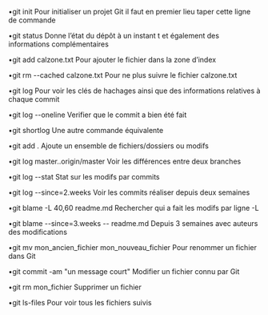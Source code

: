 •git init
Pour initialiser un projet Git il faut en premier lieu taper cette ligne de commande

•git status
Donne l’état du dépôt à un instant t et également des informations complémentaires

•git add calzone.txt
Pour ajouter le fichier dans la zone d’index

•git rm --cached calzone.txt
Pour ne plus suivre le fichier calzone.txt

•git log
Pour voir les clés de hachages ainsi que des informations relatives à chaque commit

•git log --oneline
Verifier que le commit a bien été fait

•git shortlog
Une autre commande équivalente

•git add .
Ajoute un ensemble de fichiers/dossiers ou modifs

•git log master..origin/master
Voir les différences entre deux branches

•git log --stat
Stat sur les modifs par commits

•git log --since=2.weeks
Voir les commits réaliser depuis deux semaines

•git blame -L 40,60 readme.md
Rechercher qui a fait les modifs par ligne -L

•git blame --since=3.weeks -- readme.md
Depuis 3 semaines avec auteurs des modifications

•git mv mon_ancien_fichier mon_nouveau_fichier
Pour renommer un fichier dans Git

•git commit -am "un message court"
Modifier un fichier connu par Git

•git rm mon_fichier
Supprimer un fichier

•git ls-files
Pour voir tous les fichiers suivis

